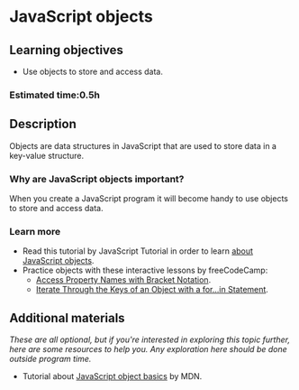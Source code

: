 # JavaScript objects

## Learning objectives

- Use objects to store and access data.

### Estimated time:0.5h

## Description

Objects are data structures in JavaScript that are used to store data in a key-value structure.

### Why are JavaScript objects important?

When you create a JavaScript program it will become handy to use objects to store and access data.

### Learn more
- Read this tutorial by JavaScript Tutorial in order to learn [about JavaScript objects](https://www.javascripttutorial.net/javascript-objects/).
- Practice objects with these interactive lessons by freeCodeCamp:
  - [Access Property Names with Bracket Notation](https://www.freecodecamp.org/learn/javascript-algorithms-and-data-structures/basic-data-structures/access-property-names-with-bracket-notation).
  - [Iterate Through the Keys of an Object with a for...in Statement](https://www.freecodecamp.org/learn/javascript-algorithms-and-data-structures/basic-data-structures/iterate-through-the-keys-of-an-object-with-a-for---in-statement).

## Additional materials

*These are all optional, but if you're interested in exploring this topic further, here are some resources to help you. Any exploration here should be done outside program time.*
- Tutorial about [JavaScript object basics](https://www.javascripttutorial.net/javascript-dom/javascript-checkbox/) by MDN.
